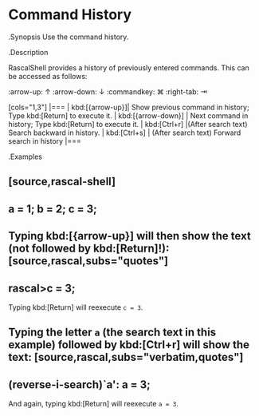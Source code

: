 # Command History

.Synopsis
Use the command history.

.Description

RascalShell provides a history of previously entered commands. This can be accessed as follows:

:arrow-up: &#8593;
:arrow-down: &#8595;
:commandkey: &#8984;
:right-tab: &#8677;

[cols="1,3"]
|===
| kbd:[{arrow-up}]| Show previous command in history; Type kbd:[Return] to execute it.
| kbd:[{arrow-down}] | Next command in history; Type kbd:[Return] to execute it.
| kbd:[Ctrl+r]       |(After search text) Search backward in history.
| kbd:[Ctrl+s]       | (After search text) Forward search in history
|===

.Examples

[source,rascal-shell]
----
a = 1;
b = 2;
c = 3;
----
Typing kbd:[{arrow-up}] will then show the text (not followed by kbd:[Return]!):
[source,rascal,subs="quotes"]
----
rascal>c = 3;
----
Typing kbd:[Return] will reexecute `c = 3`.

Typing the letter `a` (the search text in this example) followed by kbd:[Ctrl+r] will show the text:
[source,rascal,subs="verbatim,quotes"]
----
(reverse-i-search)`a': a = 3;
----
And again, typing kbd:[Return] will reexecute `a = 3`.
